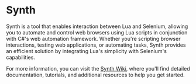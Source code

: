 # Synth

Synth is a tool that enables interaction between Lua and Selenium, allowing you to automate and control web browsers using Lua scripts in conjunction with C#'s web automation framework. Whether you're scripting browser interactions, testing web applications, or automating tasks, Synth provides an efficient solution by integrating Lua's simplicity with Selenium's capabilities.

For more information, you can visit the [Synth Wiki](https://github.com/waxnet/Synth/wiki), where you'll find detailed documentation, tutorials, and additional resources to help you get started.
